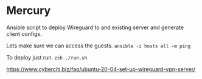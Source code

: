 # Mercury
Ansible script to deploy Wireguard to and existing server and generate client configs.

Lets make sure we can access the guests.
`ansible -i hosts all -m ping`

To deploy just run.
`zsh ./run.sh`

https://www.cyberciti.biz/faq/ubuntu-20-04-set-up-wireguard-vpn-server/
